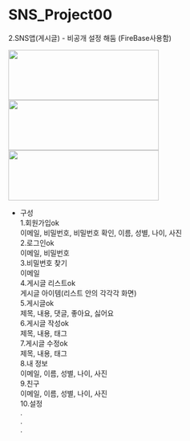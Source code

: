 # SNS_Project00
2.SNS앱(게시글) - 비공개 설정 해둠 (FireBase사용함) 


<img src="https://www.gstatic.com/devrel-devsite/va3a0eb1ff00a004a87e2f93101f27917d794beecfd23556fc6d8627bba2ff3cf/android/images/lockup.svg" width="300" height="100">

<img src="https://www.gstatic.com/devrel-devsite/va3a0eb1ff00a004a87e2f93101f27917d794beecfd23556fc6d8627bba2ff3cf/firebase/images/lockup.png" width="300" height="100">

<img src="https://github.com/bumptech/glide/blob/master/static/glide_logo.png?raw=true" width="300" height="100">

- 구성<br>
 1.회원가입ok<br>
   이메일, 비밀번호, 비밀번호 확인, 이름, 성별, 나이, 사진<br>
 2.로그인ok<br>
   이메일, 비밀번호<br>
 3.비밀번호 찾기<br>
   이메일<br>
 4.게시글 리스트ok<br>
   게시글 아이템(리스트 안의 각각각 화면)<br>
 5.게시글ok<br>
   제목, 내용, 댓글, 좋아요, 싫어요<br>
 6.게시글 작성ok<br>
   제목, 내용, 태그<br>
 7.게시글 수정ok<br>
   제목, 내용, 태그<br>
 8.내 정보<br>
   이메일, 이름, 성별, 나이, 사진<br>
 9.친구<br>
   이메일, 이름, 성별, 나이, 사진<br>
 10.설정<br>
   .<br>
   .<br>
   .<br>
  
